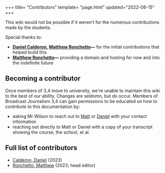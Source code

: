 +++
title= "Contributors"
template= "page.html"
updated="2022-06-15"
+++

This wiki would not be possible if it weren't for the numerous contributions made by the students.

Special thanks to:
  - **[Daniel Calderon](https://daan.ws), [Matthew Ronchetto](https://maatt.fr)&mdash;** for the initial contributions that helped build this 
  - **[Matthew Ronchetto](https://maatt.fr)&mdash;** providing a domain and hosting for now and into the indefinite future

## Becoming a contributor
Once members of 3,4 move to university, we're unable to maintain this wiki to the best of our ability. Changes are seldomn, but do occur. Members of Broadcast Journalism 3,4 can gain permissions to be educated on how to contribute to this documentation by:
  - asking Mr Wilson to reach out to [Matt](https://maatt.fr) or [Daniel](https://daan.ws) with your contact information
  - reaching out directly to Matt or Daniel with a copy of your transcript showing the course, the school, et al.

## Full list of contributors
- [Calderon, Daniel](https://daan.ws) (2023)
- [Ronchetto, Matthew](https://maatt.fr) (2023; head editor)